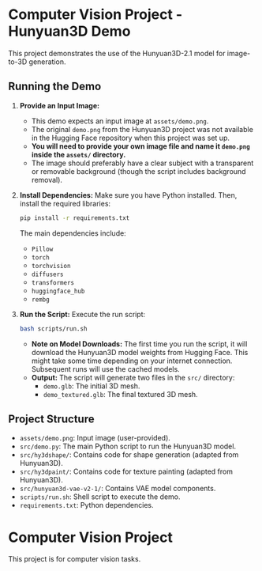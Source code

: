 # Computer Vision Project - Hunyuan3D Demo

This project demonstrates the use of the Hunyuan3D-2.1 model for image-to-3D generation.

## Running the Demo

1.  **Provide an Input Image:**
    *   This demo expects an input image at `assets/demo.png`.
    *   The original `demo.png` from the Hunyuan3D project was not available in the Hugging Face repository when this project was set up.
    *   **You will need to provide your own image file and name it `demo.png` inside the `assets/` directory.**
    *   The image should preferably have a clear subject with a transparent or removable background (though the script includes background removal).

2.  **Install Dependencies:**
    Make sure you have Python installed. Then, install the required libraries:
    ```bash
    pip install -r requirements.txt
    ```
    The main dependencies include:
    - `Pillow`
    - `torch`
    - `torchvision`
    - `diffusers`
    - `transformers`
    - `huggingface_hub`
    - `rembg`

3.  **Run the Script:**
    Execute the run script:
    ```bash
    bash scripts/run.sh
    ```

    *   **Note on Model Downloads:** The first time you run the script, it will download the Hunyuan3D model weights from Hugging Face. This might take some time depending on your internet connection. Subsequent runs will use the cached models.
    *   **Output:** The script will generate two files in the `src/` directory:
        *   `demo.glb`: The initial 3D mesh.
        *   `demo_textured.glb`: The final textured 3D mesh.

## Project Structure

- `assets/demo.png`: Input image (user-provided).
- `src/demo.py`: The main Python script to run the Hunyuan3D model.
- `src/hy3dshape/`: Contains code for shape generation (adapted from Hunyuan3D).
- `src/hy3dpaint/`: Contains code for texture painting (adapted from Hunyuan3D).
- `src/hunyuan3d-vae-v2-1/`: Contains VAE model components.
- `scripts/run.sh`: Shell script to execute the demo.
- `requirements.txt`: Python dependencies.

# Computer Vision Project

This project is for computer vision tasks.
